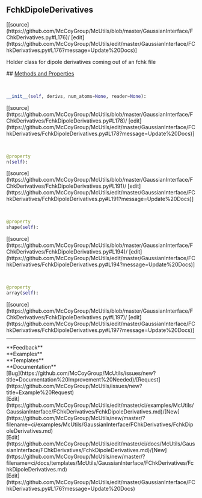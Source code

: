 ## <a id="McUtils.GaussianInterface.FChkDerivatives.FchkDipoleDerivatives">FchkDipoleDerivatives</a> 

<div class="docs-source-link" markdown="1">
[[source](https://github.com/McCoyGroup/McUtils/blob/master/GaussianInterface/FChkDerivatives.py#L176)/
[edit](https://github.com/McCoyGroup/McUtils/edit/master/GaussianInterface/FChkDerivatives.py#L176?message=Update%20Docs)]
</div>

Holder class for dipole derivatives coming out of an fchk file







<div class="collapsible-section">
 <div class="collapsible-section collapsible-section-header" markdown="1">
## <a class="collapse-link" data-toggle="collapse" href="#methods" markdown="1"> Methods and Properties</a> <a class="float-right" data-toggle="collapse" href="#methods"><i class="fa fa-chevron-down"></i></a>
 </div>
 <div class="collapsible-section collapsible-section-body collapse show" id="methods" markdown="1">
 
<a id="McUtils.GaussianInterface.FChkDerivatives.FchkDipoleDerivatives.__init__" class="docs-object-method">&nbsp;</a> 
```python
__init__(self, derivs, num_atoms=None, reader=None): 
```
<div class="docs-source-link" markdown="1">
[[source](https://github.com/McCoyGroup/McUtils/blob/master/GaussianInterface/FChkDerivatives/FchkDipoleDerivatives.py#L178)/
[edit](https://github.com/McCoyGroup/McUtils/edit/master/GaussianInterface/FChkDerivatives/FchkDipoleDerivatives.py#L178?message=Update%20Docs)]
</div>


<a id="McUtils.GaussianInterface.FChkDerivatives.FchkDipoleDerivatives.n" class="docs-object-method">&nbsp;</a> 
```python
@property
n(self): 
```
<div class="docs-source-link" markdown="1">
[[source](https://github.com/McCoyGroup/McUtils/blob/master/GaussianInterface/FChkDerivatives/FchkDipoleDerivatives.py#L191)/
[edit](https://github.com/McCoyGroup/McUtils/edit/master/GaussianInterface/FChkDerivatives/FchkDipoleDerivatives.py#L191?message=Update%20Docs)]
</div>


<a id="McUtils.GaussianInterface.FChkDerivatives.FchkDipoleDerivatives.shape" class="docs-object-method">&nbsp;</a> 
```python
@property
shape(self): 
```
<div class="docs-source-link" markdown="1">
[[source](https://github.com/McCoyGroup/McUtils/blob/master/GaussianInterface/FChkDerivatives/FchkDipoleDerivatives.py#L194)/
[edit](https://github.com/McCoyGroup/McUtils/edit/master/GaussianInterface/FChkDerivatives/FchkDipoleDerivatives.py#L194?message=Update%20Docs)]
</div>


<a id="McUtils.GaussianInterface.FChkDerivatives.FchkDipoleDerivatives.array" class="docs-object-method">&nbsp;</a> 
```python
@property
array(self): 
```
<div class="docs-source-link" markdown="1">
[[source](https://github.com/McCoyGroup/McUtils/blob/master/GaussianInterface/FChkDerivatives/FchkDipoleDerivatives.py#L197)/
[edit](https://github.com/McCoyGroup/McUtils/edit/master/GaussianInterface/FChkDerivatives/FchkDipoleDerivatives.py#L197?message=Update%20Docs)]
</div>
 </div>
</div>












---


<div markdown="1" class="text-secondary">
<div class="container">
  <div class="row">
   <div class="col" markdown="1">
**Feedback**   
</div>
   <div class="col" markdown="1">
**Examples**   
</div>
   <div class="col" markdown="1">
**Templates**   
</div>
   <div class="col" markdown="1">
**Documentation**   
</div>
   <div class="col" markdown="1">
   
</div>
   <div class="col" markdown="1">
   
</div>
   <div class="col" markdown="1">
   
</div>
</div>
  <div class="row">
   <div class="col" markdown="1">
[Bug](https://github.com/McCoyGroup/McUtils/issues/new?title=Documentation%20Improvement%20Needed)/[Request](https://github.com/McCoyGroup/McUtils/issues/new?title=Example%20Request)   
</div>
   <div class="col" markdown="1">
[Edit](https://github.com/McCoyGroup/McUtils/edit/master/ci/examples/McUtils/GaussianInterface/FChkDerivatives/FchkDipoleDerivatives.md)/[New](https://github.com/McCoyGroup/McUtils/new/master/?filename=ci/examples/McUtils/GaussianInterface/FChkDerivatives/FchkDipoleDerivatives.md)   
</div>
   <div class="col" markdown="1">
[Edit](https://github.com/McCoyGroup/McUtils/edit/master/ci/docs/McUtils/GaussianInterface/FChkDerivatives/FchkDipoleDerivatives.md)/[New](https://github.com/McCoyGroup/McUtils/new/master/?filename=ci/docs/templates/McUtils/GaussianInterface/FChkDerivatives/FchkDipoleDerivatives.md)   
</div>
   <div class="col" markdown="1">
[Edit](https://github.com/McCoyGroup/McUtils/edit/master/GaussianInterface/FChkDerivatives.py#L176?message=Update%20Docs)   
</div>
   <div class="col" markdown="1">
   
</div>
   <div class="col" markdown="1">
   
</div>
   <div class="col" markdown="1">
   
</div>
</div>
</div>
</div>